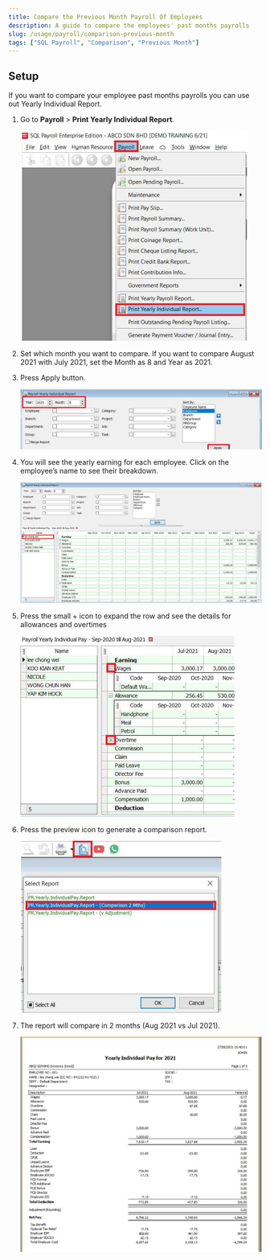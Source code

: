 ```yaml
---
title: Compare the Previous Month Payroll Of Employees
description: A guide to compare the employees' past months payrolls
slug: /usage/payroll/comparison-previous-month
tags: ["SQL Payroll", "Comparison", "Previous Month"]
---
```


## Setup

If you want to compare your employee past months payrolls you can use out Yearly Individual Report.

1. Go to **Payroll** > **Print Yearly Individual Report**.

    ![navigate](../../../static/img/usage/payroll/comparison-previous-month/navigate.png)

2. Set which month you want to compare. If you want to compare August 2021 with July 2021, set the Month as 8 and Year as 2021.

3. Press Apply button.

    ![apply](../../../static/img/usage/payroll/comparison-previous-month/apply.png)

4. You will see the yearly earning for each employee. Click on the employee’s name to see their breakdown.

    ![employee-details](../../../static/img/usage/payroll/comparison-previous-month/employee-details.png)

5. Press the small + icon to expand the row and see the details for allowances and overtimes

    ![expand](../../../static/img/usage/payroll/comparison-previous-month/expand.png)

6. Press the preview icon to generate a comparison report.

    ![print-preview](../../../static/img/usage/payroll/comparison-previous-month/print-preview.png)

7. The report will compare in 2 months (Aug 2021 vs Jul 2021).

    ![report](../../../static/img/usage/payroll/comparison-previous-month/report.png)
